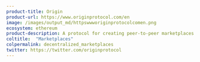 ```yaml
---
product-title: Origin
product-url: https://www.originprotocol.com/en
image: /images/output_md/httpswwworiginprotocolcomen.png
ecosystem: ethereum
product-description: A protocol for creating peer-to-peer marketplaces utilizing Ethereum and IPFS.
coltitle:  "Marketplaces"
colpermalink: decentralized_marketplaces
twitter: https://twitter.com/originprotocol
---
```

